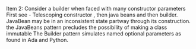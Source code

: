 Item 2: Consider a builder when faced with many constructor parameters
First see - Telescoping constructor , then java beans and then builder.
JavaBean may be in an inconsistent state partway through its construction.
the JavaBeans pattern precludes the possibility of making a class immutable
The Builder pattern simulates named optional parameters as found in Ada and Python.